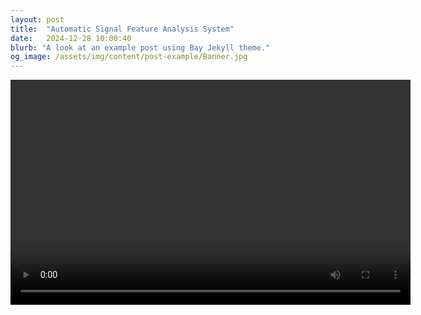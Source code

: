 ```yaml
---
layout: post
title:  "Automatic Signal Feature Analysis System"
date:   2024-12-28 10:00:40
blurb: "A look at an example post using Bay Jekyll theme."
og_image: /assets/img/content/post-example/Banner.jpg
---
```



<video width="640" height="360" controls>
  <source src="{{ "/assets/videos/appdetect.mp4" | relative_url }}" type="video/mp4">
  <source src="{{ "/assets/videos/appdetect.ogg" | relative_url }}" type="video/ogg">
  Your browser does not support the video tag.
</video>



